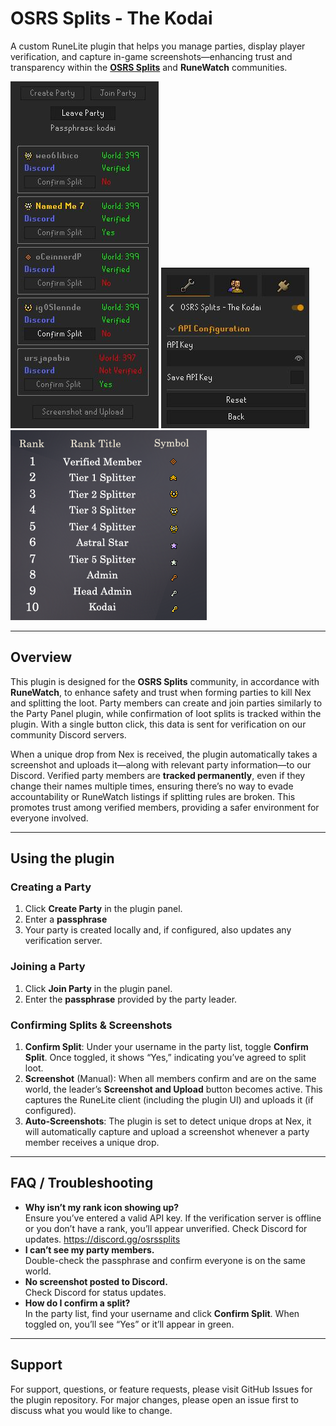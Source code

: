 # OSRS Splits - The Kodai

A custom RuneLite plugin that helps you manage parties, display player verification, and capture in-game screenshots—enhancing trust and transparency within the **[OSRS Splits](https://discord.gg/osrssplits)**
 and **RuneWatch** communities.

![Title](src/main/resources/plugin.JPG)
![Title](src/main/resources/config.JPG)
![Title](src/main/resources/Ranks.png)

---

## Overview

This plugin is designed for the **OSRS Splits** community, in accordance with **RuneWatch**, to enhance safety and trust when forming parties to kill Nex and splitting the loot. Party members can create and join parties similarly to the Party Panel plugin, while confirmation of loot splits is tracked within the plugin. With a single button click, this data is sent for verification on our community Discord servers.

When a unique drop from Nex is received, the plugin automatically takes a screenshot and uploads it—along with relevant party information—to our Discord. Verified party members are **tracked permanently**, even if they change their names multiple times, ensuring there’s no way to evade accountability or RuneWatch listings if splitting rules are broken. This promotes trust among verified members, providing a safer environment for everyone involved.






---

## Using the plugin

### Creating a Party
1. Click **Create Party** in the plugin panel.  
2. Enter a **passphrase**   
3. Your party is created locally and, if configured, also updates any verification server.

### Joining a Party
1. Click **Join Party** in the plugin panel.  
2. Enter the **passphrase** provided by the party leader.  




### Confirming Splits & Screenshots
1. **Confirm Split**: Under your username in the party list, toggle **Confirm Split**. Once toggled, it shows “Yes,” indicating you’ve agreed to split loot.  
2. **Screenshot** (Manual): When all members confirm and are on the same world, the leader’s **Screenshot and Upload** button becomes active. This captures the RuneLite client (including the plugin UI) and uploads it (if configured).  
3. **Auto-Screenshots**: The plugin is set to detect unique drops at Nex, it will automatically capture and upload a screenshot whenever a party member receives a unique drop.

---

## FAQ / Troubleshooting

- **Why isn’t my rank icon showing up?**  
  Ensure you’ve entered a valid API key. If the verification server is offline or you don’t have a rank, you’ll appear unverified. Check Discord for updates. https://discord.gg/osrssplits
- **I can’t see my party members.**  
  Double-check the passphrase and confirm everyone is on the same world.
- **No screenshot posted to Discord.**  
  Check Discord for status updates.
- **How do I confirm a split?**  
  In the party list, find your username and click **Confirm Split**. When toggled on, you’ll see “Yes” or it’ll appear in green.



---
## Support

For support, questions, or feature requests, please visit GitHub Issues for the plugin repository. For major changes, please open an issue first to discuss what you would like to change.
